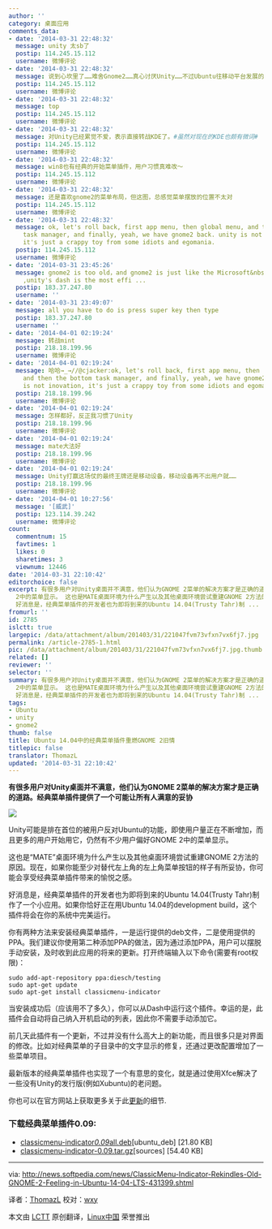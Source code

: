 ```yaml
---
author: ''
category: 桌面应用
comments_data:
- date: '2014-03-31 22:48:32'
  message: unity 太sb了
  postip: 114.245.15.112
  username: 微博评论
- date: '2014-03-31 22:48:32'
  message: 说到心坎里了……难舍Gnome2……真心讨厌Unity……不过Ubuntu往移动平台发展的路线还是很赞的[生病]只是苦了桌面版……
  postip: 114.245.15.112
  username: 微博评论
- date: '2014-03-31 22:48:32'
  message: top
  postip: 114.245.15.112
  username: 微博评论
- date: '2014-03-31 22:48:32'
  message: 对Unity已经累觉不爱，表示直接转战KDE了。#虽然对现在的KDE也颇有微词#
  postip: 114.245.15.112
  username: 微博评论
- date: '2014-03-31 22:48:32'
  message: win8也有经典的开始菜单插件，用户习惯真难改～
  postip: 114.245.15.112
  username: 微博评论
- date: '2014-03-31 22:48:32'
  message: 还是喜欢gnome2的菜单布局，但这图，总感觉菜单摆放的位置不太对
  postip: 114.245.15.112
  username: 微博评论
- date: '2014-03-31 22:48:32'
  message: ok, let's roll back, first app menu, then global menu, and then the bottom
    task manager, and finally, yeah, we have gnome2 back. unity is not inovation,
    it's just a crappy toy from some idiots and egomania.
  postip: 114.245.15.112
  username: 微博评论
- date: '2014-03-31 23:45:26'
  message: gnome2 is too old，and gnome2 is just like the Microsoft&nbsp;&nbsp;windows&nbsp;&nbsp;xp
    ,unity's dash is the most effi ...
  postip: 183.37.247.80
  username: ''
- date: '2014-03-31 23:49:07'
  message: all you have to do is press super key then type
  postip: 183.37.247.80
  username: ''
- date: '2014-04-01 02:19:24'
  message: 转战mint
  postip: 218.18.199.96
  username: 微博评论
- date: '2014-04-01 02:19:24'
  message: 哈哈→_→//@cjacker:ok, let's roll back, first app menu, then global menu,
    and then the bottom task manager, and finally, yeah, we have gnome2 back. unity
    is not inovation, it's just a crappy toy from some idiots and egomania.
  postip: 218.18.199.96
  username: 微博评论
- date: '2014-04-01 02:19:24'
  message: 怎样都好，反正我习惯了Unity
  postip: 218.18.199.96
  username: 微博评论
- date: '2014-04-01 02:19:24'
  message: mate大法好
  postip: 218.18.199.96
  username: 微博评论
- date: '2014-04-01 02:19:24'
  message: Unity打赢这场仗的最终王牌还是移动设备，移动设备再不出用户就……
  postip: 218.18.199.96
  username: 微博评论
- date: '2014-04-01 10:27:56'
  message: '[威武]'
  postip: 123.114.39.242
  username: 微博评论
count:
  commentnum: 15
  favtimes: 1
  likes: 0
  sharetimes: 3
  viewnum: 12446
date: '2014-03-31 22:10:42'
editorchoice: false
excerpt: 有很多用户对Unity桌面并不满意，他们认为GNOME 2菜单的解决方案才是正确的道路。经典菜单插件提供了一个可能让所有人满意的妥协  Unity可能是排在首位的被用户反对Ubuntu的功能，即使用户量正在不断增加，而且更多的用户开始用它，仍然有不少用户偏好GNOME
  2中的菜单显示。 这也是MATE桌面环境为什么产生以及其他桌面环境尝试重建GNOME 2方法的原因。现在，如果你能至少对替代左上角的左上角菜单按钮的样子有所妥协，你可能会享受经典菜单插件带来的愉悦之感。
  好消息是，经典菜单插件的开发者也为即将到来的Ubuntu 14.04(Trusty Tahr)制 ...
fromurl: ''
id: 2785
islctt: true
largepic: /data/attachment/album/201403/31/221047fvm73vfxn7vx6fj7.jpg
permalink: /article-2785-1.html
pic: /data/attachment/album/201403/31/221047fvm73vfxn7vx6fj7.jpg.thumb.jpg
related: []
reviewer: ''
selector: ''
summary: 有很多用户对Unity桌面并不满意，他们认为GNOME 2菜单的解决方案才是正确的道路。经典菜单插件提供了一个可能让所有人满意的妥协  Unity可能是排在首位的被用户反对Ubuntu的功能，即使用户量正在不断增加，而且更多的用户开始用它，仍然有不少用户偏好GNOME
  2中的菜单显示。 这也是MATE桌面环境为什么产生以及其他桌面环境尝试重建GNOME 2方法的原因。现在，如果你能至少对替代左上角的左上角菜单按钮的样子有所妥协，你可能会享受经典菜单插件带来的愉悦之感。
  好消息是，经典菜单插件的开发者也为即将到来的Ubuntu 14.04(Trusty Tahr)制 ...
tags:
- Ubuntu
- unity
- gnome2
thumb: false
title: Ubuntu 14.04中的经典菜单插件重燃GNOME 2旧情
titlepic: false
translator: ThomazL
updated: '2014-03-31 22:10:42'
---
```


**有很多用户对Unity桌面并不满意，他们认为GNOME 2菜单的解决方案才是正确的道路。经典菜单插件提供了一个可能让所有人满意的妥协**


![](/data/attachment/album/201403/31/221047fvm73vfxn7vx6fj7.jpg)


Unity可能是排在首位的被用户反对Ubuntu的功能，即使用户量正在不断增加，而且更多的用户开始用它，仍然有不少用户偏好GNOME 2中的菜单显示。


这也是“MATE”桌面环境为什么产生以及其他桌面环境尝试重建GNOME 2方法的原因。现在，如果你能至少对替代左上角的左上角菜单按钮的样子有所妥协，你可能会享受经典菜单插件带来的愉悦之感。


好消息是，经典菜单插件的开发者也为即将到来的Ubuntu 14.04(Trusty Tahr)制作了一个小应用。如果你恰好正在用Ubuntu 14.04的development build，这个插件将会在你的系统中完美运行。


你有两种方法来安装经典菜单插件，一是运行提供的deb文件，二是使用提供的PPA。我们建议你使用第二种添加PPA的做法，因为通过添加PPA，用户可以摆脱手动安装，及时收到此应用的将来的更新。打开终端输入以下命令(需要有root权限)：



```
sudo add-apt-repository ppa:diesch/testing
sudo apt-get update
sudo apt-get install classicmenu-indicator

```

当安装成功后（应该用不了多久），你可以从Dash中运行这个插件。幸运的是，此插件会自动将自己纳入开机启动的列表，因此你不需要手动添加它。


前几天此插件有一个更新，不过并没有什么高大上的新功能，而且很多只是对界面的修改。比如对经典菜单的子目录中的文字显示的修复，还通过更改配置增加了一些菜单项目。


最新版本的经典菜单插件也实现了一个有意思的变化，就是通过使用Xfce解决了一些没有Unity的发行版(例如Xubuntu)的老问题。


你也可以在官方网站上获取更多关于此[更新](http://www.florian-diesch.de/software/classicmenu-indicator/changes.html)的细节.


### 下载经典菜单插件0.09:


* [classicmenu-indicator*0.09*all.deb](http://www.florian-diesch.de/software/classicmenu-indicator/dist/classicmenu-indicator_0.09_all.deb)[ubuntu\_deb] [21.80 KB]
* [classicmenu-indicator-0.09.tar.gz](http://www.florian-diesch.de/software/classicmenu-indicator/dist/classicmenu-indicator-0.09.tar.gz)[sources] [54.40 KB]




---


via: <http://news.softpedia.com/news/ClassicMenu-Indicator-Rekindles-Old-GNOME-2-Feeling-in-Ubuntu-14-04-LTS-431399.shtml>


译者：[ThomazL](https://github.com/ThomazL) 校对：[wxy](https://github.com/wxy)


本文由 [LCTT](https://github.com/LCTT/TranslateProject) 原创翻译，[Linux中国](http://linux.cn/) 荣誉推出